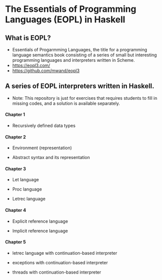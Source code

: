 # The Essentials of Programming Languages (EOPL) in Haskell

## What is EOPL?
 - Essentials of Progarmming Languages, the title for a programming
   language semantics book consisting of a series of small but
   interesting programming languages and interpreters written in
   Scheme.
 - https://eopl3.com/
 - https://github.com/mwand/eopl3

## A series of EOPL interpreters written in Haskell.
 - Note: This repository is just for exercises that requires students
   to fill in missing codes, and a solution is available separately.


#### Chapter 1

 - Recursively defined data types


#### Chapter 2 

 - Environment (representation)

 - Abstract syntax and its representation


#### Chapter 3

 - Let language

 - Proc language

 - Letrec language


#### Chapter 4

 - Explicit reference language

 - Implicit reference language

#### Chapter 5

 - letrec language with continuation-based interpreter

 - exceptions with continuation-based interpreter

 - threads with continuation-based interpreter





